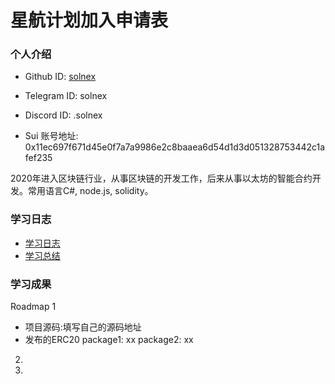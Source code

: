 # 星航计划加入申请表

### 个人介绍

* Github ID: [solnex](https://github.com/solnex)

* Telegram ID: solnex

* Discord ID: .solnex

* Sui 账号地址: 0x11ec697f671d45e0f7a7a9986e2c8baaea6d54d1d3d051328753442c1afef235

2020年进入区块链行业，从事区块链的开发工作，后来从事以太坊的智能合约开发。常用语言C#, node.js, solidity。


### 学习日志

- [学习日志](journal.md)
- [学习总结](summary.md)

### 学习成果

Roadmap  1  
- 项目源码:填写自己的源码地址
- 发布的ERC20
package1: xx
package2: xx


2.


3. 